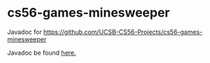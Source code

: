 # cs56-games-minesweeper
Javadoc for https://github.com/UCSB-CS56-Projects/cs56-games-minesweeper

Javadoc be found [here.](https://ucsb-cs56-projects-javadoc.github.io/cs56-games-minesweeper/javadoc/)
